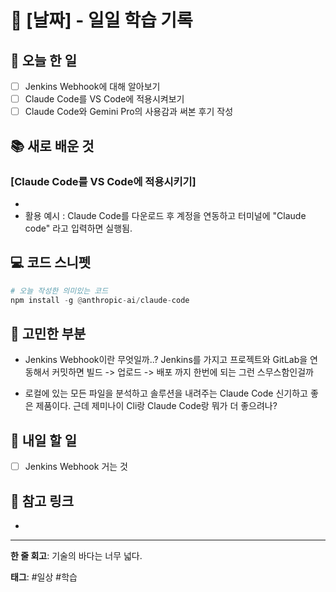 # 📅 [날짜] - 일일 학습 기록

## 🚀 오늘 한 일
- [ ] Jenkins Webhook에 대해 알아보기
- [ ] Claude Code를 VS Code에 적용시켜보기
- [ ] Claude Code와 Gemini Pro의 사용감과 써본 후기 작성

## 📚 새로 배운 것
### [Claude Code를 VS Code에 적용시키기]
- 
- 활용 예시 : Claude Code를 다운로드 후 계정을 연동하고 터미널에 "Claude code" 라고 입력하면 실행됨.

## 💻 코드 스니펫
```python
# 오늘 작성한 의미있는 코드
npm install -g @anthropic-ai/claude-code

```


## 🤔 고민한 부분
- Jenkins Webhook이란 무엇일까..? Jenkins를 가지고 프로젝트와 GitLab을 연동해서 커밋하면 빌드 -> 업로드 -> 배포 까지 한번에 되는 그런 스무스함인걸까

- 로컬에 있는 모든 파일을 분석하고 솔루션을 내려주는 Claude Code 신기하고 좋은 제품이다.
근데 제미나이 Cli랑 Claude Code랑 뭐가 더 좋으려나?

## 📌 내일 할 일
- [ ] Jenkins Webhook 거는 것

## 🔗 참고 링크
- 

---
**한 줄 회고**: 기술의 바다는 너무 넓다.

**태그**: #일상 #학습